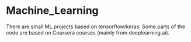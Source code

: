 # Machine_Learning
There are small ML projects based on tensorflow/keras. Some parts of the code are based on Coursera courses (mainly from deeplearning.ai).  
